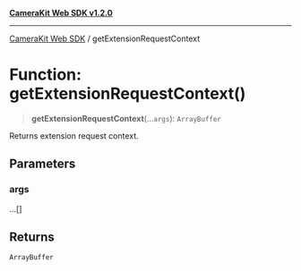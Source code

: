 [**CameraKit Web SDK v1.2.0**](../README.md)

***

[CameraKit Web SDK](../globals.md) / getExtensionRequestContext

# Function: getExtensionRequestContext()

> **getExtensionRequestContext**(...`args`): `ArrayBuffer`

Returns extension request context.

## Parameters

### args

...[]

## Returns

`ArrayBuffer`
